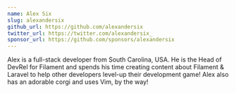 ```yaml
---
name: Alex Six
slug: alexandersix
github_url: https://github.com/alexandersix
twitter_url: https://twitter.com/alexandersix_
sponsor_url: https://github.com/sponsors/alexandersix
---
```


Alex is a full-stack developer from South Carolina, USA. He is the Head of DevRel for Filament and spends his time creating content about Filament & Laravel to help other developers level-up their development game! Alex also has an adorable corgi and uses Vim, by the way!
